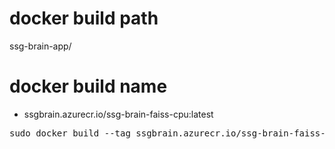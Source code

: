 # docker build path
ssg-brain-app/

# docker build name
- ssgbrain.azurecr.io/ssg-brain-faiss-cpu:latest
<pre>
sudo docker build --tag ssgbrain.azurecr.io/ssg-brain-faiss-cpu:latest -f ssg-brain-app/container/common/docker/faiss/cpu/Dockerfile .
</pre>
